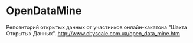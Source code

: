 OpenDataMine
============

Репозиторий открытых данных от участников онлайн-хакатона "Шахта Открытых Данных".
http://www.cityscale.com.ua/open_data_mine.htm
